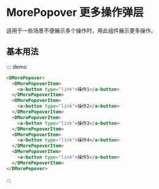 # MorePopover 更多操作弹层
适用于一些场景不便展示多个操作时，用此组件展示更多操作。

## 基本用法

::: demo
``` html
<DMorePopover>
  <DMorePopoverItem>
    <a-button type="link">操作1</a-button>
  </DMorePopoverItem>
  <DMorePopoverItem>
    <a-button type="link">操作2</a-button>
  </DMorePopoverItem>
  <DMorePopoverItem>
    <a-button type="link">操作3</a-button>
  </DMorePopoverItem>
  <DMorePopoverItem>
    <a-button type="link">操作4</a-button>
  </DMorePopoverItem>
  <DMorePopoverItem>
    <a-button type="link">操作5</a-button>
  </DMorePopoverItem>
</DMorePopover>

```
:::